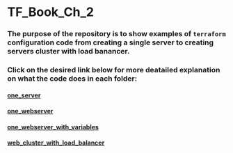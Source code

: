 # TF_Book_Ch_2

### The purpose of the repository is to show examples of `terraform` configuration code from creating a single server to creating servers cluster with load banancer. 

  
 ### Click on the desired link below for more deatailed explanation on what the code does in each folder:
 
 #### [one_server](https://github.com/nikcbg/TF_Book_Ch_2/tree/master/one_server)
 
 #### [one_webserver](https://github.com/nikcbg/TF_Book_Ch_2/tree/master/one_webserver)
 
 #### [one_webserver_with_variables](https://github.com/nikcbg/TF_Book_Ch_2/tree/master/one_webserver_with_variables)
 
 #### [web_cluster_with_load_balancer](https://github.com/nikcbg/TF_Book_Ch_2/tree/master/web_cluster_with_load_balancer)
      
  
